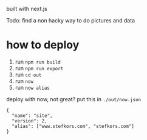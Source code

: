 built with next.js

Todo: find a non hacky way to do pictures and data

# how to deploy
1) run `npm run build`
2) run `npm run export`
3) run `cd out`
4) run `now`
5) run `now alias`

deploy with now, not great?
put this in `./out/now.json`
```
{
  "name": "site",
  "version": 2,
  "alias": ["www.stefkors.com", "stefkors.com"]
}
```
